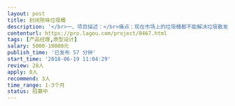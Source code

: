 ```yaml
---                
layout: post       
title: 封闭除味垃圾桶           
description: '</br>一、项目描述：</br>痛点：现在市场上的垃圾桶都不能解决垃圾散发味道、视觉污染、处理垃圾二次污染的问题。例如厕所垃圾、中餐餐余垃圾、医疗垃圾。</br>二、核心功能：</br>对垃圾进行隔离处理，做到看不见、闻不到、碰不着，与市场现有垃圾桶有足够的差异化。</br>三、设计思路：</br>可以利用现有封口机，用加厚或普通塑料袋收起垃圾的同时对袋子进行封口。如果是加长的袋子可以现实根据实际需要多次封口可以充分利用袋子。</br>四、人员要求：</br>之前在找过几个设计师， 尝试过几种不同方案都不能达到预期效果（成本和体验）。希望我们能充分沟通，提出切实可行的解决方案。</br>五、其他：</br>设计产权归我方所有。</br>'     
contenturl: https://pro.lagou.com/project/8467.html      
tags: [产品经理,原型设计]            
salary: 5000-10000元          
publish_time: '已发布 57 分钟'         
start_time: '2018-06-19 11:04:29'           
review: 28人                   
apply: 0人                   
recommend: 3人                   
time_range: 1-3个月              
status: 招募中                  
---                 
```

